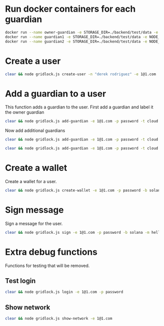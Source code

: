 # Run docker containers for each guardian
```bash
docker run --name owner-guardian -e STORAGE_DIR=./backend/test/data -e NODE_DB=/var/lib/gridlock/node/node.db -e NATS_ADDRESS=nats://stagingnats.gridlock.network:4222 ghcr.io/gridlocknetwork/mvp/partner-node:latest
docker run --name guardian1 -e STORAGE_DIR=./backend/test/data -e NODE_DB=/var/lib/gridlock/node/node.db -e NATS_ADDRESS=nats://stagingnats.gridlock.network:4222 ghcr.io/gridlocknetwork/mvp/partner-node:latest
docker run --name guardian2 -e STORAGE_DIR=./backend/test/data -e NODE_DB=/var/lib/gridlock/node/node.db -e NATS_ADDRESS=nats://stagingnats.gridlock.network:4222 ghcr.io/gridlocknetwork/mvp/partner-node:latest
```


# Create a user
```bash
clear && node gridlock.js create-user -n "derek rodriguez" -e 1@1.com
```

# Add a guardian to a user
This function adds a guardian to the user. First add a guardian and label it the owner guardian
```bash
clear && node gridlock.js add-guardian -e 1@1.com -p password -t cloud -n ownerGuardian -i f08f4833-3ce1-4e0b-9de2-96cd969df434 -k UCKZ5L3CM6MI6UOD3NJLFGFCSZYMYCGFCHPGNZJCNPTQDB7AGY4SAHV6 -o
```

Now add additional guardians
```bash
clear && node gridlock.js add-guardian -e 1@1.com -p password -t cloud -n guardian1 -i 40ffd6a1-8191-4bc5-a1ba-ec300c8da1c6 -k UC7K4POWWO6QVG25CEM4H7UN6LLSFTC3Y3EL4KEASFLEGCMA46YXLN7V
```
```bash
clear && node gridlock.js add-guardian -e 1@1.com -p password -t cloud -n guardian2 -i e2bb515f-31e6-4f12-a80d-a4bd8a1215d8 -k UBRQWGLFLFAFJSJBZZUR47IBARHOHUCOQXLD23O4QUMCZI5YJZNFFBY2
```


# Create a wallet
Create a wallet for a user.
```bash
clear && node gridlock.js create-wallet -e 1@1.com -p password -b solana
```


# Sign message
Sign a message for the user.
```bash
clear && node gridlock.js sign -e 1@1.com -p password -b solana -m hello
```

# Extra debug functions
Functions for testing that will be removed.

## Test login
```bash
clear && node gridlock.js login -e 1@1.com -p password
```
## Show network
```bash
clear && node gridlock.js show-network -e 1@1.com
```
